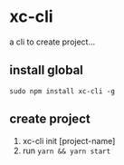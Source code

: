 # xc-cli
a cli to create project...

## install global

`sudo npm install xc-cli -g`

## create project

1. xc-cli init [project-name]
2. run `yarn && yarn start`